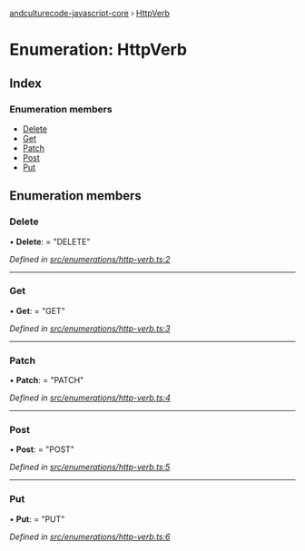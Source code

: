 [andculturecode-javascript-core](../README.md) › [HttpVerb](httpverb.md)

# Enumeration: HttpVerb

## Index

### Enumeration members

* [Delete](httpverb.md#delete)
* [Get](httpverb.md#get)
* [Patch](httpverb.md#patch)
* [Post](httpverb.md#post)
* [Put](httpverb.md#put)

## Enumeration members

###  Delete

• **Delete**: = "DELETE"

*Defined in [src/enumerations/http-verb.ts:2](https://github.com/AndcultureCode/AndcultureCode.JavaScript.Core/blob/1f57564/src/enumerations/http-verb.ts#L2)*

___

###  Get

• **Get**: = "GET"

*Defined in [src/enumerations/http-verb.ts:3](https://github.com/AndcultureCode/AndcultureCode.JavaScript.Core/blob/1f57564/src/enumerations/http-verb.ts#L3)*

___

###  Patch

• **Patch**: = "PATCH"

*Defined in [src/enumerations/http-verb.ts:4](https://github.com/AndcultureCode/AndcultureCode.JavaScript.Core/blob/1f57564/src/enumerations/http-verb.ts#L4)*

___

###  Post

• **Post**: = "POST"

*Defined in [src/enumerations/http-verb.ts:5](https://github.com/AndcultureCode/AndcultureCode.JavaScript.Core/blob/1f57564/src/enumerations/http-verb.ts#L5)*

___

###  Put

• **Put**: = "PUT"

*Defined in [src/enumerations/http-verb.ts:6](https://github.com/AndcultureCode/AndcultureCode.JavaScript.Core/blob/1f57564/src/enumerations/http-verb.ts#L6)*
